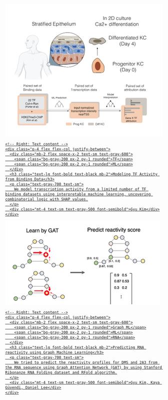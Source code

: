 <!-- Tailwind CDN (add in <head> if needed) -->
<link href="https://cdn.jsdelivr.net/npm/tailwindcss@2.2.19/dist/tailwind.min.css" rel="stylesheet">

<!-- Horizontal card container -->
<div class="space-y-6">

  <!-- Card -->
  <a href="/blog/blog-1/" class="flex flex-col md:flex-row bg-white rounded-xl shadow-md hover:shadow-xl transition-shadow duration-300 overflow-hidden">
    <!-- Left: Image -->
    <img class="w-full md:w-64 h-48 object-cover md:h-auto" src="/assets/project_pic1.png" alt="TF Modeling Image">

    <!-- Right: Text content -->
    <div class="p-4 flex flex-col justify-between">
      <div class="mb-2 flex space-x-2 text-sm text-gray-600">
        <span class="bg-gray-200 px-2 py-1 rounded">TF</span>
        <span class="bg-gray-200 px-2 py-1 rounded">ML</span>
      </div>
      <h3 class="text-lg font-bold text-black mb-2">Modeling TF Activity from Binding Data</h3>
      <p class="text-gray-700 text-sm">
        We model transcription activity from a limited number of TF binding datasets using interpretable machine learning, uncovering combinatorial logic with SHAP values.
      </p>
      <div class="mt-4 text-sm text-gray-500 font-semibold">Gyu Kim</div>
    </div>
  </a>

  <!-- Add more <a> cards below here for additional posts -->

  <!-- Card -->
  <a href="https://medium.com/stanford-cs224w/enabling-prediction-of-rna-structure-from-sequences-by-estimating-chemical-probe-maps-with-graph-45faa6617717" class="flex flex-col md:flex-row bg-white rounded-xl shadow-md hover:shadow-xl transition-shadow duration-300 overflow-hidden">
    <!-- Left: Image -->
    <img class="w-full md:w-64 h-48 object-cover md:h-auto" src="/blog/blog1.png" alt="TF Modeling Image">

    <!-- Right: Text content -->
    <div class="p-4 flex flex-col justify-between">
      <div class="mb-2 flex space-x-2 text-sm text-gray-600">
        <span class="bg-gray-200 px-2 py-1 rounded">Graph ML</span>
        <span class="bg-gray-200 px-2 py-1 rounded">ML</span>
        <span class="bg-gray-200 px-2 py-1 rounded">RNA</span>
      </div>
      <h3 class="text-lg font-bold text-black mb-2">Predicting RNA reactivity using Graph Machine Learning</h3>
      <p class="text-gray-700 text-sm">
        We tried to predict the reactivity profiles for DMS and 2A3 from the RNA sequence using Graph Attention Network (GAT) by using Stanford Ribonanze RNA Folding dataset and RFold algorithm.
      </p>
      <div class="mt-4 text-sm text-gray-500 font-semibold">Gyu Kim, Kaya Güvendi, Daniel Lee</div>
    </div>
  </a>

</div>
